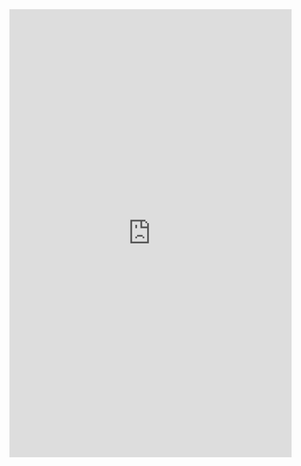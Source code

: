<iframe class="repl" width="100%" height="800px" frameborder="0" src="https://repl.it/NivS/0?lite=true"></iframe>
